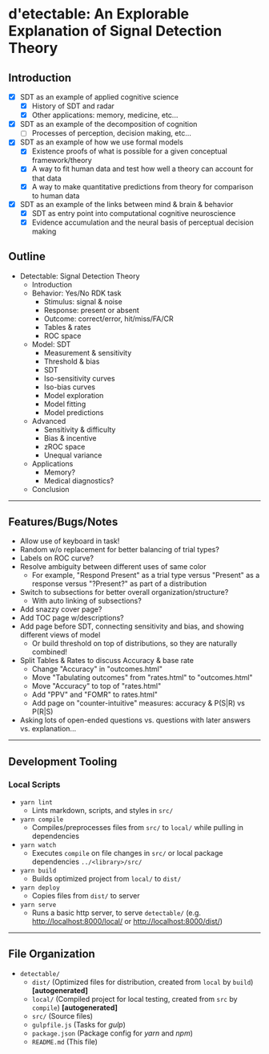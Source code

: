 <!--lint ignore first-heading-level-->

# d'etectable: An Explorable Explanation of Signal Detection Theory

## Introduction

- [x] SDT as an example of applied cognitive science
  - [x] History of SDT and radar
  - [x] Other applications: memory, medicine, etc...
- [x] SDT as an example of the decomposition of cognition
  - [ ] Processes of perception, decision making, etc...
- [x] SDT as an example of how we use formal models
  - [x] Existence proofs of what is possible for a given conceptual framework/theory
  - [x] A way to fit human data and test how well a theory can account for that data
  - [x] A way to make quantitative predictions from theory for comparison to human data
- [x] SDT as an example of the links between mind & brain & behavior
  - [x] SDT as entry point into computational cognitive neuroscience
  - [x] Evidence accumulation and the neural basis of perceptual decision making

## Outline

- Detectable: Signal Detection Theory
  - Introduction
  - Behavior: Yes/No RDK task
    - Stimulus: signal & noise
    - Response: present or absent
    - Outcome: correct/error, hit/miss/FA/CR
    - Tables & rates
    - ROC space
  - Model: SDT
    - Measurement & sensitivity
    - Threshold & bias
    - SDT
    - Iso-sensitivity curves
    - Iso-bias curves
    - Model exploration
    - Model fitting
    - Model predictions
  - Advanced
    - Sensitivity & difficulty
    - Bias & incentive
    - zROC space
    - Unequal variance
  - Applications
    - Memory?
    - Medical diagnostics?
  - Conclusion

---

## Features/Bugs/Notes

- Allow use of keyboard in task!
- Random w/o replacement for better balancing of trial types?
- Labels on ROC curve?
- Resolve ambiguity between different uses of same color
  - For example, "Respond Present" as a trial type versus "Present" as a response versus
    "?Present?" as part of a distribution
- Switch to subsections for better overall organization/structure?
  - With auto linking of subsections?
- Add snazzy cover page?
- Add TOC page w/descriptions?
- Add page before SDT, connecting sensitivity and bias, and showing different views of model
  - Or build threshold on top of distributions, so they are naturally combined!
- Split Tables & Rates to discuss Accuracy & base rate
  - Change "Accuracy" in "outcomes.html"
  - Move "Tabulating outcomes" from "rates.html" to "outcomes.html"
  - Move "Accuracy" to top of "rates.html"
  - Add "PPV" and "FOMR" to rates.html"
  - Add page on "counter-intuitive" measures: accuracy & P(S|R) vs P(R|S)
- Asking lots of open-ended questions vs. questions with later answers vs. explanation...

---

## Development Tooling

### Local Scripts

- `yarn lint`
  - Lints markdown, scripts, and styles in `src/`
- `yarn compile`
  - Compiles/preprocesses files from `src/` to `local/` while pulling in dependencies
- `yarn watch`
  - Executes `compile` on file changes in `src/` or local package dependencies `../<library>/src/`
- `yarn build`
  - Builds optimized project from `local/` to `dist/`
- `yarn deploy`
  - Copies files from `dist/` to server
- `yarn serve`
  - Runs a basic http server, to serve `detectable/` (e.g. <http://localhost:8000/local/> or <http://localhost:8000/dist/>)

---

## File Organization

- `detectable/`
  - `dist/` (Optimized files for distribution, created from `local` by `build`)
    **\[autogenerated\]**
  - `local/` (Compiled project for local testing, created from `src` by `compile`)
    **\[autogenerated\]**
  - `src/` (Source files)
  - `gulpfile.js` (Tasks for *gulp*)
  - `package.json` (Package config for *yarn* and *npm*)
  - `README.md` (This file)
